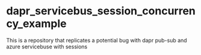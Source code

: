 # dapr_servicebus_session_concurrency_example
This is a repository that replicates a potential bug with dapr pub-sub and azure servicebuse with sessions
